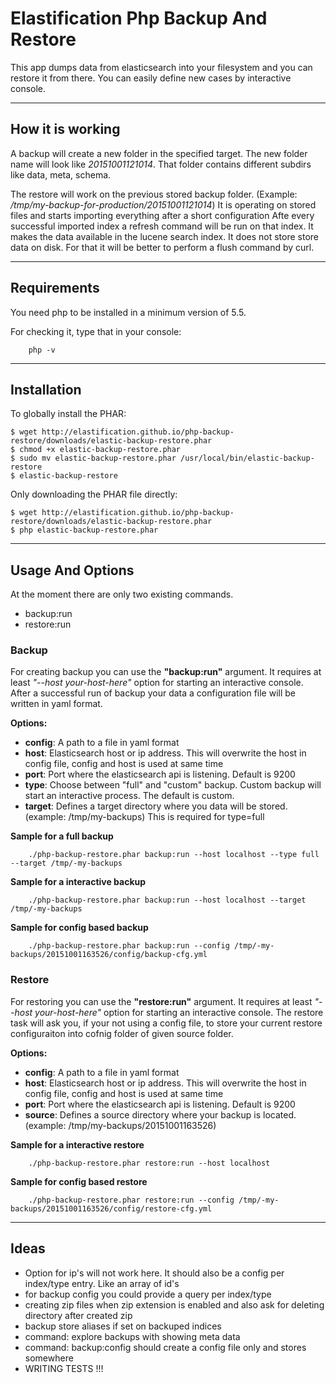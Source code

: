 # Elastification Php Backup And Restore

This app dumps data from elasticsearch into your filesystem and you can restore it from there. You can easily define new cases by interactive console.

---

## How it is working

A backup will create a new folder in the specified target. The new folder name will look like *20151001121014*.
That folder contains different subdirs like data, meta, schema. 

The restore will work on the previous stored backup folder. (Example: */tmp/my-backup-for-production/20151001121014*)
It is operating on stored files and starts importing everything after a short configuration
Afte every successful imported index a refresh command will be run on that index.
It makes the data available in the lucene search index. It does not store store data on disk. For that it will be better to perform a flush command by curl.

---

## Requirements

You need php to be installed in a minimum version of 5.5.

For checking it, type that in your console:

```
	php -v
```

---

## Installation

To globally install the PHAR:

```
$ wget http://elastification.github.io/php-backup-restore/downloads/elastic-backup-restore.phar
$ chmod +x elastic-backup-restore.phar
$ sudo mv elastic-backup-restore.phar /usr/local/bin/elastic-backup-restore
$ elastic-backup-restore
```

Only downloading the PHAR file directly:

```
$ wget http://elastification.github.io/php-backup-restore/downloads/elastic-backup-restore.phar
$ php elastic-backup-restore.phar
```

---

## Usage And Options

At the moment there are only two existing commands. 

- backup:run
- restore:run

### Backup 

For creating backup you can use the **"backup:run"** argument. It requires at least *"--host your-host-here"* option 
for starting an interactive console.
After a successful run of backup your data a configuration file will be written in yaml format. 

**Options:**

- **config**: A path to a file in yaml format
- **host**: Elasticsearch host or ip address. This will overwrite the host in config file, config and host is used at same time
- **port**: Port where the elasticsearch api is listening. Default is 9200
- **type**: Choose between "full" and "custom" backup. Custom backup will start an interactive process. The default is custom.
- **target**: Defines a target directory where you data will be stored. (example: /tmp/my-backups) This is required for type=full


**Sample for a full backup**

```
	./php-backup-restore.phar backup:run --host localhost --type full --target /tmp/-my-backups
```

**Sample for a interactive backup**

```
	./php-backup-restore.phar backup:run --host localhost --target /tmp/-my-backups
```

**Sample for config based backup**

```
	./php-backup-restore.phar backup:run --config /tmp/-my-backups/20151001163526/config/backup-cfg.yml
```



### Restore

For restoring you can use the **"restore:run"** argument. It requires at least *"--host your-host-here"* option 
for starting an interactive console.
The restore task will ask you, if your not using a config file, to store your current restore configuraiton into cofnig folder of given source folder.

**Options:**

- **config**: A path to a file in yaml format
- **host**: Elasticsearch host or ip address. This will overwrite the host in config file, config and host is used at same time
- **port**: Port where the elasticsearch api is listening. Default is 9200
- **source**: Defines a source directory where your backup is located. (example: /tmp/my-backups/20151001163526)

**Sample for a interactive restore**

```
	./php-backup-restore.phar restore:run --host localhost
```

**Sample for config based restore**

```
	./php-backup-restore.phar restore:run --config /tmp/-my-backups/20151001163526/config/restore-cfg.yml
```


---

## Ideas

- Option for ip's will not work here. It should also be a config per index/type entry. Like an array of id's
- for backup config you could provide a query per index/type
- creating zip files when zip extension is enabled and also ask for deleting directory after created zip
- backup store aliases if set on backuped indices
- command: explore backups with showing meta data
- command: backup:config should create a config file only and stores somewhere
- WRITING TESTS !!!




